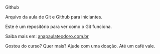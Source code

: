 Github

Arquivo da aula de Git e Github para iniciantes.

Este é um repositório para ver como o Git funciona.

Saiba mais em: [anapaulateodoro.com.br](http://anapaulateodoro.com.br)

Gostou do curso? Quer mais? Ajude com uma doação. Até um café vale.
